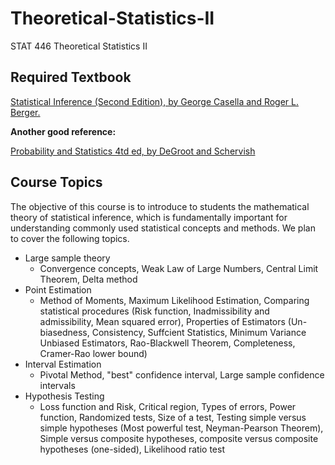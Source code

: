 # Theoretical-Statistics-II
 STAT 446 Theoretical Statistics II
## Required Textbook

[Statistical Inference (Second Edition), by George Casella and Roger L. Berger.](https://github.com/Thomson-Cui/Theoretical-Statistics-II/blob/main/Books/textbook.pdf)

**Another good reference:**

[Probability and Statistics 4td ed, by DeGroot and Schervish](https://github.com/Thomson-Cui/Theoretical-Statistics-II/blob/main/Books/Morris%20H%20DeGroot_%20Mark%20J%20Schervish-Probability%20and%20statistics-Pearson%20Education%20%20(2012).pdf)

## Course Topics
The objective of this course is to introduce to students the mathematical theory of statistical inference,
which is fundamentally important for understanding commonly used statistical concepts and methods. We
plan to cover the following topics.
- Large sample theory
  - Convergence concepts, Weak Law of Large Numbers, Central Limit Theorem, Delta method
- Point Estimation
  - Method of Moments, Maximum Likelihood Estimation, Comparing statistical procedures (Risk function, Inadmissibility and admissibility, Mean squared error), Properties of Estimators (Un-biasedness, Consistency, Suffcient Statistics, Minimum Variance Unbiased Estimators, Rao-Blackwell Theorem, Completeness, Cramer-Rao lower bound)
- Interval Estimation
  - Pivotal Method, "best" confidence interval, Large sample confidence intervals
- Hypothesis Testing
  - Loss function and Risk, Critical region, Types of errors, Power function, Randomized tests, Size of a test, Testing simple versus simple hypotheses (Most powerful test, Neyman-Pearson Theorem), Simple versus composite hypotheses, composite versus composite hypotheses (one-sided), Likelihood ratio test

